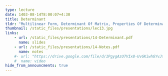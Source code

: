 ```yaml
---
type: lecture
date: 1403-08-14T8:00:07+4:30
title: Determinant
tldr: "Multilinear Form, Determinant Of Matrix, Properties Of Determinant"
thumbnail: /static_files/presentations/lec13.jpg
links: 
    - url: /static_files/presentations/14-Determinant.pdf
      name: slides
    - url: /static_files/presentations/14-Notes.pdf
      name: notes  
    #- url: "https://drive.google.com/file/d/1PgygAzU7VIx8-UvGKiwhGYvJtw3P0bwB/view?usp=sharing"
    #  name: video  
hide_from_announcments: true
---
```



